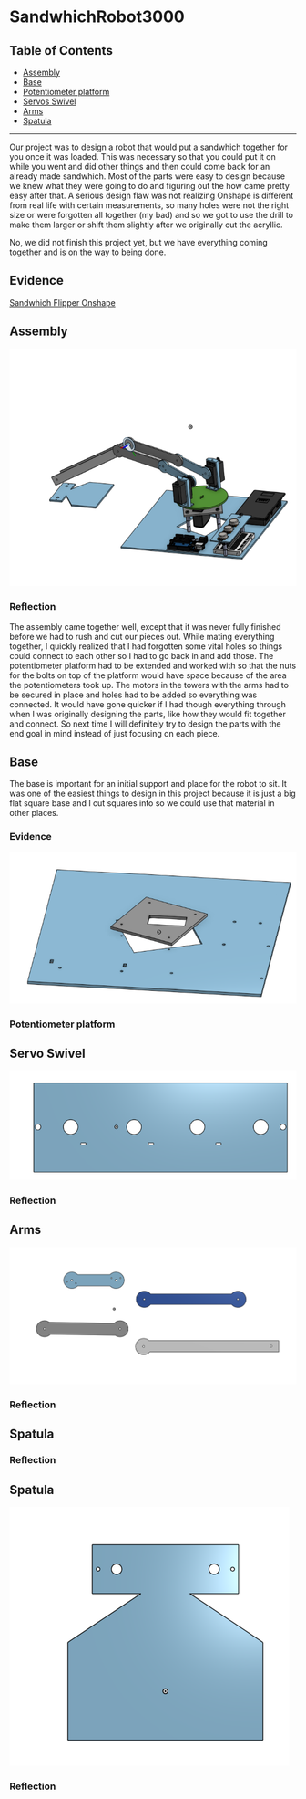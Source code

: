 # SandwhichRobot3000

## Table of Contents
* [Assembly](#Assembly)
* [Base](#Base)
* [Potentiometer platform](#Potentiometer_Platform)
* [Servos Swivel](#Servo_Swivel)
* [Arms](#Arms)
* [Spatula](#Spatula)
---

Our project was to design a robot that would put a sandwhich together for you once it was loaded. This was necessary so that you could put it on while you went and did other things and then could come back for an already made sandwhich. Most of the parts were easy to design because we knew what they were going to do and figuring out the how came pretty easy after that. A serious design flaw was not realizing Onshape is different from real life with certain measurements, so many holes were not the right size or were forgotten all together (my bad) and so we got to use the drill to make them larger or shift them slightly after we originally cut the acryllic. 

No, we did not finish this project yet, but we have everything coming together and is on the way to being done. 

## Evidence

[Sandwhich Flipper Onshape](https://cvilleschools.onshape.com/documents/23afe8a9a6bca3f551e5893c/w/58240e3444805d98e7b97f96/e/02a63b4ea5cf56bc83ce4a2e)

## Assembly

![Assembly](Images/Assembly1.PNG)

### Reflection

The assembly came together well, except that it was never fully finished before we had to rush and cut our pieces out. While mating everything together, I quickly realized that I had forgotten some vital holes so things could connect to each other so I had to go back in and add those. The potentiometer platform had to be extended and worked with so that the nuts for the bolts on top of the platform would have space because of the area the potentiometers took up. The motors in the towers with the arms had to be secured in place and holes had to be added so everything was connected. It would have gone quicker if I had though everything through when I was originally designing the parts, like how they would fit together and connect. So next time I will definitely try to design the parts with the end goal in mind instead of just focusing on each piece. 

## Base 

The base is important for an initial support and place for the robot to sit. It was one of the easiest things to design in this project because it is just a big flat square base and I cut squares into so we could use that material in other places. 

### Evidence

![Base](Images/base.PNG)


### Potentiometer platform



## Servo Swivel 


![Potentiometer Platform](Images/platform.PNG)


### Reflection

## Arms 


![Arms](Images/arms.PNG)


### Reflection



## Spatula


### Reflection

## Spatula

![Spatula](Images/spatula.PNG)

### Reflection
 





